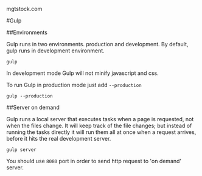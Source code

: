 mgtstock.com

#Gulp

##Environments

Gulp runs in two environments. production and development. By default, gulp runs in development environment. 
```
gulp
```
In development mode Gulp will not minify javascript and css. 

To run Gulp in production mode just add `--production`
```
gulp --production
```

##Server on demand

Gulp runs a local server that executes tasks when a page is requested, not when the files change.
It will keep track of the file changes; but instead of running the tasks directly it will run them all at once when a request arrives, 
before it hits the real development server.

```
gulp server
```

You should use `8080` port in order to send http request to 'on demand' server.


